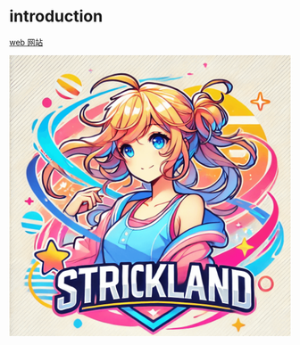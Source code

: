 # introduction
<a href='https://strickland3237.github.io/mistakes' align='center'>web 网站</a>

<img src='/assets/images/strickland.png' align='center'/>

